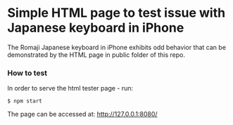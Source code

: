 # Simple HTML page to test issue with Japanese keyboard in iPhone

The Romaji Japanese keyboard in iPhone exhibits odd behavior that can be demonstrated by the HTML page in public folder of this repo.

### How to test

In order to serve the html tester page - run:
```
$ npm start
```

The page can be accessed at: http://127.0.0.1:8080/



